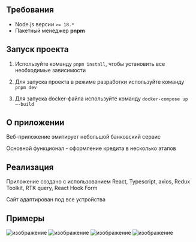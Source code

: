 ## Требования

- Node.js версии `>= 18.*`
- Пакетный менеджер **pnpm**

## Запуск проекта

1. Используйте команду `pnpm install`, чтобы установить все необходимые зависимости

2. Для запуска проекта в режиме разработки используйте команду `pnpm dev`

3. Для запуска docker-файла используйте команду `docker-compose up –-build`

## О приложении

Веб-приложение эмитирует небольшой банковский сервис

Основной функционал - оформление кредита в несколько этапов

## Реализация

Приложение создано с использованием React, Typescript, axios, Redux Toolkit, RTK query, React Hook Form

Сайт адаптирован под все устройства

## Примеры

![изображение](https://github.com/user-attachments/assets/8552c6cd-282c-4449-a5af-fd232cc52739)
![изображение](https://github.com/user-attachments/assets/85119de7-58a5-410a-a582-476eb77d8007)
![изображение](https://github.com/user-attachments/assets/427cd0f7-e803-471d-8736-3dfbaca9ff43)
![изображение](https://github.com/user-attachments/assets/d391ac6e-2f57-4ffb-80db-e1a91801eebf)
